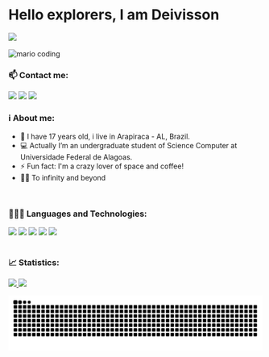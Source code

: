<h1>Hello explorers, I am Deivisson</h1>


[![](https://visitcount.itsvg.in/api?id=Deivisson-dev&icon=0&color=11)](https://visitcount.itsvg.in)

<div>
  <img
    src="https://i.imgur.com/1ZvVkDc.gif" 
    alt="mario coding"
    />
</div>


<div>
    <h3>📫 Contact me:</h3>
	    <a href="https://www.instagram.com/deivisson.dev/" target="_blank"><img src="https://img.shields.io/badge/-Instagram-%23E4405F?style=for-the-badge&logo=instagram&logoColor=white" target="_blank"></a>
	    <a href = "mailto:deivisson.profissional@gmail.com"><img src="https://img.shields.io/badge/Gmail-D14836?style=for-the-badge&logo=gmail&logoColor=white" target="_blank"></a>
	    <a href="https://linkedin.com/in/deivisson-rocha741" target="_blank"><img src="https://img.shields.io/badge/-LinkedIn-%230077B5?style=for-the-badge&logo=linkedin&logoColor=white" target="_blank"></a>
</div>
<h3>ℹ️ About me:</h3>
<div>
	<ul>
		<li> 👤 I have 17 years old, i live in Arapiraca - AL, Brazil.</li>
		<li> 💻 Actually I’m an undergraduate student of Science Computer at Universidade Federal de Alagoas.</li>
		<li> ⚡ Fun fact: I'm a crazy lover of space and coffee!</li>
		<li> 🚀✨ To infinity and beyond</li>
	</ul>
</div>
</br>

<h3>👨🏽‍💻 Languages and Technologies:</h3>
<div>
	 <img src="https://img.shields.io/badge/HTML5-E34F26?style=for-the-badge&logo=html5&logoColor=white">
	 <img src="https://img.shields.io/badge/CSS3-1572B6?style=for-the-badge&logo=css3&logoColor=white">
	 <img src="https://img.shields.io/badge/JavaScript-F7DF1E?style=for-the-badge&logo=javascript&logoColor=black">
	 <img src="https://img.shields.io/badge/Node.js-43853D?style=for-the-badge&logo=node.js&logoColor=white">
	 <img src="https://img.shields.io/badge/Git-E34F26?style=for-the-badge&logo=git&logoColor=white">
</div>
</br>
<h3>📈 Statistics:</h3>
<div>
<div>
 <a href="https://github.com/marcovicar">
 <img height="180em" src="https://github-readme-stats.vercel.app/api?username=Deivisson-dev&show_icons=true&theme=aura&include_all_commits=true&count_private=true"/>
 <img height="180em" src="https://github-readme-stats.vercel.app/api/top-langs/?username=Deivisson-dev&layout=compact&langs_count=7&theme=aura"/>
</div>
</div>
	
![Snake animation](https://github.com/Deivisson-dev/Deivisson-dev/blob/output/github-contribution-grid-snake.svg)
